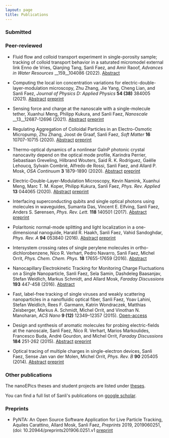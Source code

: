 ```yaml
---
layout: page
title: Publications
---
```


### Submitted


### Peer-reviewed

* Fluid flow and colloid transport experiment in single-porosity sample; tracking of colloid transport behavior in a saturated micromodel external link
Enno de Vries, Qianjing Tang, Sanli Faez, and Amir Raoof, _Advances in Water Resources_ __159__104086 \(2022\). [Abstract](https://doi.org/10.1016/j.advwatres.2021.104086)

* Computing the local ion concentration variations for electric-double-layer-modulation microscopy,
Zhu Zhang, Jie Yang, Cheng Lian, and Sanli Faez, _Journal of Physics D: Applied Physics_ __54 (38)__ 384005 \(2021\). [Abstract](https://doi.org/10.1088/1361-6463/ac100b) [preprint](https://arxiv.org/abs/2104.07907)

* Sensing force and charge at the nanoscale with a single-molecule tether,
Xuanhui Meng, Philipp Kukura, and Sanli Faez, _Nanoscale_ __13__12687-12696 \(2021\). [Abstract](https://doi.org/10.1039/D1NR01970H) [preprint](https://arxiv.org/abs/2104.01222)

* Regulating Aggregation of Colloidal Particles in an Electro-Osmotic Micropump, Zhu Zhang, Joost de Graaf, Sanli Faez, _Soft Matter_ __16__ 10707-10715 \(2020\). [Abstract](https://doi.org/10.1039/D0SM01084G) [preprint](https://arxiv.org/abs/2104.00040)

* Thermo-optical dynamics of a nonlinear GaInP photonic crystal nanocavity depend on the optical mode profile, Karindra Perrier, Sebastiaan Greveling, Hilbrand Wouters, Said R. K. Rodriguez, Gaëlle Lehoucq, Sylvain Combrié, Alfredo de Rossi, Sanli Faez, and Allard P. Mosk, _OSA Continuum_ __3__ 1879-1890 \(2020\). [Abstract](https://doi.org/10.1364/OSAC.393842) [preprint](https://arxiv.org/abs/2006.13665)

* Electric-Double-Layer-Modulation Microscopy, 
Kevin Namink, Xuanhui Meng, Marc T. M. Koper, Philipp Kukura, Sanli Faez,
_Phys. Rev. Applied_ __13__ 044065 \(2020\). [Abstract](https://journals.aps.org/prapplied/abstract/10.1103/PhysRevApplied.13.044065) [preprint](https://arxiv.org/abs/1909.12801)

* Interfacing superconducting qubits and single optical photons using molecules in waveguides,
Sumanta Das, Vincent E. Elfving, Sanli Faez, Anders S. Sørensen, _Phys. Rev. Lett._ __118__ 140501 \(2017\). [Abstract](https://journals.aps.org/prl/abstract/10.1103/PhysRevLett.118.140501) [preprint](https://arxiv.org/abs/1607.06271)

* Polaritonic normal-mode splitting and light localization in a one-dimensional nanoguide,
Harald R. Haakh, Sanli Faez, Vahid Sandoghdar,  _Phys. Rev. A_ __94__ 053840 \(2016\). [Abstract](http://journals.aps.org/pra/abstract/10.1103/PhysRevA.94.053840) [preprint](http://arxiv.org/abs/1510.07979)

* Intersystem crossing rates of single perylene molecules in ortho-dichlorobenzene,
Nico R. Verhart,  Pedro Navarro,  Sanli Faez,  Michel Orrit, _Phys. Chem. Chem. Phys._ __18__ 17655-17659 \(2016\). [Abstract](http://pubs.rsc.org/en/content/articlelanding/2016/cp/c6cp02678h#!divAbstract)

* Nanocapillary Electrokinetic Tracking for Monitoring Charge Fluctuations on a Single Nanoparticle,
Sanli Faez, Sela Samin, Dashdeleg Baasanjav, Stefan Weidlich, Markus Schmidt, and Allard Mosk, _Faraday Discussions_ __193__ 447-458 \(2016\). [Abstract](http://pubs.rsc.org/en/Content/ArticleLanding/2016/FD/C6FD00097E#!divAbstract)

* Fast, label-free tracking of single viruses and weakly scattering nanoparticles in a nanofluidic optical fiber, 
Sanli Faez, Yoav Lahini, Stefan Weidlich, Rees F. Garmann, Katrin Wondraczek, Matthias Zeisberger, Markus A. Schmidt, Michel Orrit, and Vinothan N. Manoharan, _ACS Nano_ __9 (12)__ 12349–12357 \(2015\). [Open-access](http://pubs.acs.org/doi/abs/10.1021/acsnano.5b05646)

* Design and synthesis of aromatic molecules for probing electric-fields at the nanoscale,
Sanli Faez, Nico R. Verhart, Marios Markoulides, Francesco Buda, André Gourdon, and Michel Orrit, _Faraday Discussions_ __184__ 251-262 \(2015\). [Abstract](http://pubs.rsc.org/en/content/articlelanding/2015/fd/c5fd00065c#!divAbstract) [preprint](http://arxiv.org/abs/1511.08597)

* Optical tracing of multiple charges in single-electron devices,
Sanli Faez, Sense Jan van der Molen, Michel Orrit, _Phys. Rev. B_ __90__ 205405 \(2014\). [Abstract](http://journals.aps.org/prb/abstract/10.1103/PhysRevB.90.205405) [preprint](http://arxiv.org/abs/1408.6977)

### Other publications
The nanoEPics theses and student projects are listed under [theses](./theses.md).

You can find a full list of Sanli's publications on [google scholar](https://scholar.google.com/citations?user=X0lp5rQAAAAJ&hl=en).


### Preprints

* PyNTA: An Open Source Software Application for Live Particle Tracking,
Aquiles Carattino, Allard Mosk, Sanli Faez, _Preprints_ 2019, 2019060251, (doi: 10.20944/preprints201906.0251.v1 [preprint](https://www.preprints.org/manuscript/201906.0251/v1)